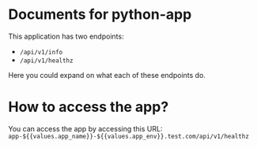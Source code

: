 # Documents for python-app

This application has two endpoints:
- `/api/v1/info`
- `/api/v1/healthz`

Here you could expand on what each of these endpoints do.

# How to access the app?

You can access the app by accessing this URL: `app-${{values.app_name}}-${{values.app_env}}.test.com/api/v1/healthz` 